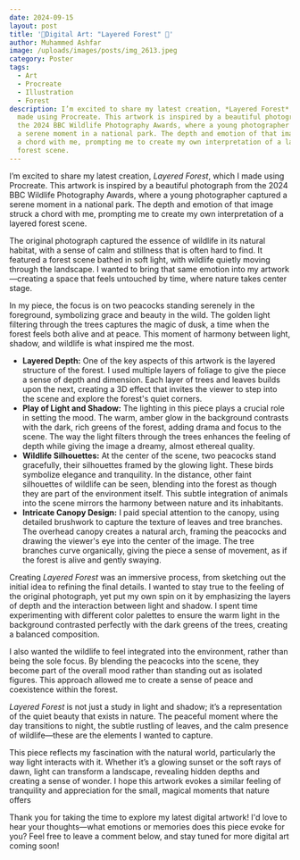 ```yaml
---
date: 2024-09-15
layout: post
title: '🌳Digital Art: "Layered Forest" 🌳'
author: Muhammed Ashfar
image: /uploads/images/posts/img_2613.jpeg
category: Poster
tags:
  - Art
  - Procreate
  - Illustration
  - Forest
description: I’m excited to share my latest creation, *Layered Forest*, which I
  made using Procreate. This artwork is inspired by a beautiful photograph from
  the 2024 BBC Wildlife Photography Awards, where a young photographer captured
  a serene moment in a national park. The depth and emotion of that image struck
  a chord with me, prompting me to create my own interpretation of a layered
  forest scene.
---
```

I’m excited to share my latest creation, *Layered Forest*, which I made using Procreate. This artwork is inspired by a beautiful photograph from the 2024 BBC Wildlife Photography Awards, where a young photographer captured a serene moment in a national park. The depth and emotion of that image struck a chord with me, prompting me to create my own interpretation of a layered forest scene.

The original photograph captured the essence of wildlife in its natural habitat, with a sense of calm and stillness that is often hard to find. It featured a forest scene bathed in soft light, with wildlife quietly moving through the landscape. I wanted to bring that same emotion into my artwork—creating a space that feels untouched by time, where nature takes center stage.

In my piece, the focus is on two peacocks standing serenely in the foreground, symbolizing grace and beauty in the wild. The golden light filtering through the trees captures the magic of dusk, a time when the forest feels both alive and at peace. This moment of harmony between light, shadow, and wildlife is what inspired me the most.

* **Layered Depth:** One of the key aspects of this artwork is the layered structure of the forest. I used multiple layers of foliage to give the piece a sense of depth and dimension. Each layer of trees and leaves builds upon the next, creating a 3D effect that invites the viewer to step into the scene and explore the forest's quiet corners.
* **Play of Light and Shadow:** The lighting in this piece plays a crucial role in setting the mood. The warm, amber glow in the background contrasts with the dark, rich greens of the forest, adding drama and focus to the scene. The way the light filters through the trees enhances the feeling of depth while giving the image a dreamy, almost ethereal quality.
* **Wildlife Silhouettes:** At the center of the scene, two peacocks stand gracefully, their silhouettes framed by the glowing light. These birds symbolize elegance and tranquility. In the distance, other faint silhouettes of wildlife can be seen, blending into the forest as though they are part of the environment itself. This subtle integration of animals into the scene mirrors the harmony between nature and its inhabitants.
* **Intricate Canopy Design:** I paid special attention to the canopy, using detailed brushwork to capture the texture of leaves and tree branches. The overhead canopy creates a natural arch, framing the peacocks and drawing the viewer's eye into the center of the image. The tree branches curve organically, giving the piece a sense of movement, as if the forest is alive and gently swaying.

Creating *Layered Forest* was an immersive process, from sketching out the initial idea to refining the final details. I wanted to stay true to the feeling of the original photograph, yet put my own spin on it by emphasizing the layers of depth and the interaction between light and shadow. I spent time experimenting with different color palettes to ensure the warm light in the background contrasted perfectly with the dark greens of the trees, creating a balanced composition.

I also wanted the wildlife to feel integrated into the environment, rather than being the sole focus. By blending the peacocks into the scene, they become part of the overall mood rather than standing out as isolated figures. This approach allowed me to create a sense of peace and coexistence within the forest.

*Layered Forest* is not just a study in light and shadow; it’s a representation of the quiet beauty that exists in nature. The peaceful moment where the day transitions to night, the subtle rustling of leaves, and the calm presence of wildlife—these are the elements I wanted to capture.

This piece reflects my fascination with the natural world, particularly the way light interacts with it. Whether it’s a glowing sunset or the soft rays of dawn, light can transform a landscape, revealing hidden depths and creating a sense of wonder. I hope this artwork evokes a similar feeling of tranquility and appreciation for the small, magical moments that nature offers 

Thank you for taking the time to explore my latest digital artwork! I'd love to hear your thoughts—what emotions or memories does this piece evoke for you? Feel free to leave a comment below, and stay tuned for more digital art coming soon!